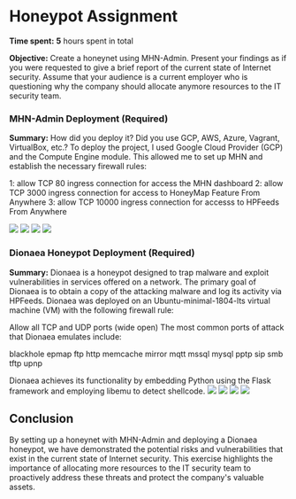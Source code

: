 # Honeypot Assignment

**Time spent:** **5** hours spent in total

**Objective:** Create a honeynet using MHN-Admin. Present your findings as if you were requested to give a brief report of the current state of Internet security. Assume that your audience is a current employer who is questioning why the company should allocate anymore resources to the IT security team.

### MHN-Admin Deployment (Required)

**Summary:** How did you deploy it? Did you use GCP, AWS, Azure, Vagrant, VirtualBox, etc.?
To deploy the project, I used Google Cloud Provider (GCP) and the Compute Engine module. This allowed me to set up MHN and establish the necessary firewall rules:

1: allow TCP 80 ingress connection for access the MHN dashboard
2: allow TCP 3000 ingress connection for access to HoneyMap Feature From Anywhere
3: allow TCP 10000 ingress connection for accesss to HPFeeds From Anywhere 

<img src="M0.JPG">
<img src="M1.JPG">
<img src="M1_P2.JPG">
<img src="M2.JPG">


### Dionaea Honeypot Deployment (Required)

**Summary:** Dionaea is a honeypot designed to trap malware and exploit vulnerabilities in services offered on a network. The primary goal of Dionaea is to obtain a copy of the attacking malware and log its activity via HPFeeds. Dionaea was deployed on an Ubuntu-minimal-1804-lts virtual machine (VM) with the following firewall rule:

Allow all TCP and UDP ports (wide open)
The most common ports of attack that Dionaea emulates include:

blackhole
epmap
ftp
http
memcache
mirror
mqtt
mssql
mysql
pptp
sip
smb
tftp
upnp

Dionaea achieves its functionality by embedding Python using the Flask framework and employing libemu to detect shellcode.
<img src="M3.JPG">
<img src="M4.JPG">
<img src="M5.JPG">
<img src="M5_P2.JPG">


## Conclusion
By setting up a honeynet with MHN-Admin and deploying a Dionaea honeypot, we have demonstrated the potential risks and vulnerabilities that exist in the current state of Internet security. This exercise highlights the importance of allocating more resources to the IT security team to proactively address these threats and protect the company's valuable assets.



